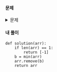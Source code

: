 #### **문제** 

<details>
  <summary>문제 </summary>
  <div markdown="1">
문제 설명
정수를 저장한 배열, arr 에서 가장 작은 수를 제거한 배열을 리턴하는 함수, solution을 완성해주세요. 단, 리턴하려는 배열이 빈 배열인 경우엔 배열에 -1을 채워 리턴하세요. 예를들어 arr이 [4,3,2,1]인 경우는 [4,3,2]를 리턴 하고, [10]면 [-1]을 리턴 합니다.

##### 제한 조건
- arr은 길이 1 이상인 배열입니다.
- 인덱스 i, j에 대해 i ≠ j이면 arr[i] ≠ arr[j] 입니다.
##### 입출력 예
|arr|	return|
|--|--|    
|[4,3,2,1]|	[4,3,2]|
|[10]|	[-1]|
</div>
</details>

#### **내 풀이** 
```python3
def solution(arr):
    if len(arr) == 1:
        return [-1]
    b = min(arr)
    arr.remove(b)
    return arr
```
